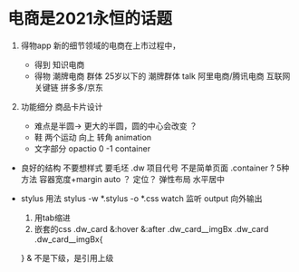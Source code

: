 # 电商是2021永恒的话题

1. 得物app
    新的细节领域的电商在上市过程中，
    - 得到 知识电商
    - 得物 潮牌电商
        群体 25岁以下的 潮牌群体 talk
        阿里电商/腾讯电商 互联网关键链
        拼多多/京东

2. 功能细分 商品卡片设计
    - 难点是半圆-> 更大的半圆，圆的中心会改变  ？
    - 鞋
        两个运动 向上 转角 animation
    - 文字部分
        opactio 0 -1
        container
- 良好的结构
    不要想样式 要毛坯
    .dw 项目代号  不是简单页面
    .container ?  5种方法
    容器宽度+margin auto ？
    定位？
    弹性布局 水平居中

- stylus 用法
    stylus -w *.stylus
    -o *.css
    watch 监听
    output 向外输出
    1. 用tab缩进
    2. 嵌套的css
    .dw_card
        &:hover
        &:after
        .dw_card__imgBx
    .dw_card .dw_card__imgBx{

    }
    & 不是下级，是引用上级

